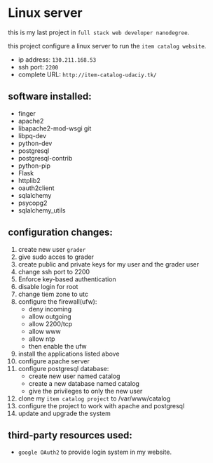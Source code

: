 # Linux server

this is my last project in `full stack web developer nanodegree`.

this project configure a linux server to run the `item catalog website`.

* ip address: `130.211.168.53 `
* ssh port: `2200`
* complete URL: `http://item-catalog-udaciy.tk/`


## software installed:

* finger
* apache2
* libapache2-mod-wsgi git
* libpq-dev
* python-dev
* postgresql
* postgresql-contrib
* python-pip
* Flask
* httplib2
* oauth2client
* sqlalchemy
* psycopg2
* sqlalchemy_utils

## configuration changes:

1. create new user `grader`
2. give sudo acces to grader
3. create public and private keys for my user and the grader user
4. change ssh port to 2200
5. Enforce key-based authentication
6. disable login for root
7. change tiem zone to utc
8. configure the firewall(ufw):
    * deny incoming
    * allow outgoing
    * allow 2200/tcp
    * allow www
    * allow ntp
    * then enable the ufw
9. install the applications listed above
10. configure apache server
11. configure postgresql database:
    * create new user named catalog
    * create a new database named catalog
    * give the privileges to only the new user
12. clone my `item catalog project` to /var/www/catalog
13. configure the project to work with apache and postgresql
14. update and upgrade the system


## third-party resources used:

* `google OAuth2` to provide login system in my website.
